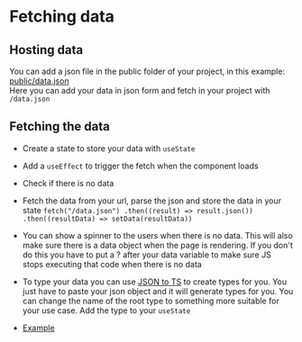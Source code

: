 # Fetching data

## Hosting data

You can add a json file in the public folder of your project, in this example: [public/data.json](/public/data.json)   
Here you can add your data in json form and fetch in your project with `/data.json`

## Fetching the data

- Create a state to store your data with `useState`
- Add a `useEffect` to trigger the fetch when the component loads
- Check if there is no data
- Fetch the data from your url, parse the json and store the data in your state 
`fetch("/data.json")
        .then((result) => result.json())
        .then((resultData) => setData(resultData))`

- You can show a spinner to the users when there is no data. This will also make sure there is a data object when the page is rendering. If you don't do this you have to put a ? after your data variable to make sure JS stops executing that code when there is no data
- To type your data you can use [JSON to TS](https://transform.tools/json-to-typescript) to create types for you. You just have to paste your json object and it will generate types for you. You can change the name of the root type to something more suitable for your use case. Add the type to your `useState`

- [Example](/src/Pages/Home/Home.tsx)